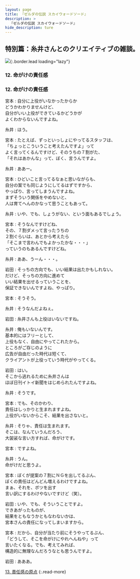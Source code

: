 ```yaml
---
layout: page
title: 『ゼルダの伝説 スカイウォードソード』
description: >
  『ゼルダの伝説 スカイウォードソード』
hide_description: ture
---
```


## 特別篇：糸井さんとのクリエイティブの雑談。

![](/interviews/jp/wii/souj/sp/img/mainvisual12.jpg){:.border.lead loading="lazy"}

### 12. 命がけの責任感

<DIV CLASS="pagebox-r">

### 12. 命がけの責任感

宮本
: 自分に上役がいなかったからか<br>どうかわかりませんけど、<br>自分がいい上役ができているかどうかが<br>よくわからないんですよね。

糸井
: ほう。

宮本
: たとえば、ずっといっしょにやってるスタッフは、<br>「ちょっとこういうこと考えたんですよ」って<br>よく言ってくるんですけど、そのうちの７割がた、<br>「それはあかんな」って、ぼく、言うんですよ。

糸井
: ああー。

宮本
: ひどいこと言ってるなぁと思いながらも、<br>自分の案でも同じようにしてるはずですから、<br>やっぱり、言ってしまうんですよね。<br>まずそういう関係をやめないと、<br>人は育てへんのかなって思うこともあって。

糸井
: いや、でも、しょうがない、という面もあるでしょう。

宮本
: そうなんですけどね、<br>その、７割ダメって言ったうちの<br>２割ぐらいは、あとから考えたら<br>「そこまで言わんでもよかったかな・・・」<br>っていうのもあるんですけどね。

糸井
: ああ、うーん・・・。

岩田
: そっちの方向でも、いい結果は出たかもしれない。<br>だけど、そっちの方向に進めて<br>いい結果を出せるっていうことを、<br>保証できないんですよね、やっぱり。

宮本
: そうそう。

糸井
: そうなんだよねぇ。

岩田
: 糸井さんも上役はいないですね。

糸井
: 俺もいないんです。<br>基本的にはフリーとして、<br>上役もなく、自由にやってこれたから。<br>ところがご存じのように<br>広告が自由だった時代は短くて、<br>クライアントが上役っていう時代がやってくる。

岩田
: はい。<br>そこから逃れるために糸井さんは<br>ほぼ日刊イトイ新聞をはじめられたんですよね。

糸井
: そうです。

宮本
: でも、そのかわり、<br>責任はしっかりと生まれますよね。<br>上役がいないからこそ、結果を出さないと。

糸井
: そりゃ、責任は生まれます。<br>そこは、なんていうんだろう、<br>大袈裟な言い方すれば、命がけです。

宮本
: ですよね。

糸井
: うん。<br>命がけだと思うよ。

宮本
: ぼくが提案の７割にＮＧを出してるぶん、<br>ぼくの責任はどんどん増えるわけですよね。<br>まぁ、それを、ボツを出す<br>言い訳にするわけやないですけど（笑）。

岩田
: いや、でも、そういうことですよ。<br>できあがったものが、<br>結果をともなうかともなわないかは、<br>宮本さんの責任になってしまいますから。

宮本
: だから、自分が当たり前にそうやってるぶん、<br>「どうして、そこを命がけにやれへんねや」って<br>言いたくなる。でも、考えてみれば、<br>構造的に無理なんだろうなとも思うんですよ。

岩田
: あああ。

[13. 責任感の原点](13.md)
{:.read-more}

